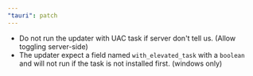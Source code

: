 ```yaml
---
"tauri": patch
---
```


- Do not run the updater with UAC task if server don't tell us. (Allow toggling server-side)
- The updater expect a field named `with_elevated_task` with a `boolean` and will not run if the task is not installed first. (windows only)
